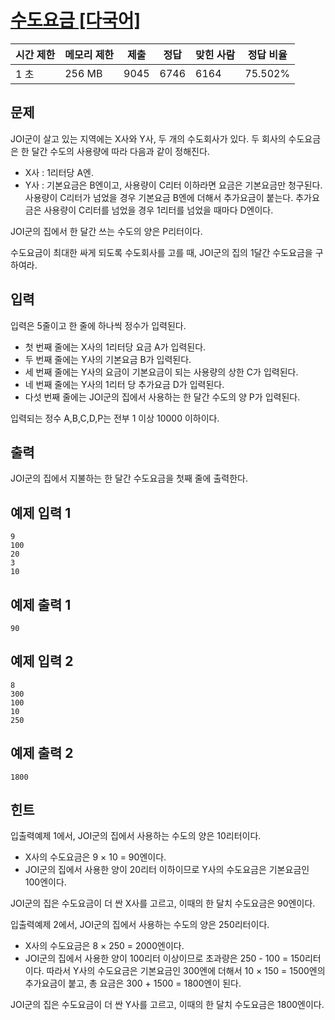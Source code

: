 # [수도요금 [다국어]](https://www.acmicpc.net/problem/10707)

| 시간 제한 | 메모리 제한 | 제출 | 정답 | 맞힌 사람 | 정답 비율 |
| --- | --- | --- | --- | --- | --- |
| 1 초 | 256 MB | 9045 | 6746 | 6164 | 75.502% |

## 문제

JOI군이 살고 있는 지역에는 X사와 Y사, 두 개의 수도회사가 있다. 두 회사의 수도요금은 한 달간 수도의 사용량에 따라 다음과 같이 정해진다.

- X사 : 1리터당 A엔.
- Y사 : 기본요금은 B엔이고, 사용량이 C리터 이하라면 요금은 기본요금만 청구된다. 사용량이 C리터가 넘었을 경우 기본요금 B엔에 더해서 추가요금이 붙는다. 추가요금은 사용량이 C리터를 넘었을 경우 1리터를 넘었을 때마다 D엔이다.

JOI군의 집에서 한 달간 쓰는 수도의 양은 P리터이다.

수도요금이 최대한 싸게 되도록 수도회사를 고를 때, JOI군의 집의 1달간 수도요금을 구하여라.

## 입력

입력은 5줄이고 한 줄에 하나씩 정수가 입력된다.

- 첫 번째 줄에는 X사의 1리터당 요금 A가 입력된다.
- 두 번째 줄에는 Y사의 기본요금 B가 입력된다.
- 세 번째 줄에는 Y사의 요금이 기본요금이 되는 사용량의 상한 C가 입력된다.
- 네 번째 줄에는 Y사의 1리터 당 추가요금 D가 입력된다.
- 다섯 번째 줄에는 JOI군의 집에서 사용하는 한 달간 수도의 양 P가 입력된다.

입력되는 정수 A,B,C,D,P는 전부 1 이상 10000 이하이다.

## 출력

JOI군의 집에서 지불하는 한 달간 수도요금을 첫째 줄에 출력한다.

## 예제 입력 1

```
9
100
20
3
10

```

## 예제 출력 1

```
90

```

## 예제 입력 2

```
8
300
100
10
250

```

## 예제 출력 2

```
1800

```

## 힌트

입출력예제 1에서, JOI군의 집에서 사용하는 수도의 양은 10리터이다.

- X사의 수도요금은 9 × 10 = 90엔이다.
- JOI군의 집에서 사용한 양이 20리터 이하이므로 Y사의 수도요금은 기본요금인 100엔이다.

JOI군의 집은 수도요금이 더 싼 X사를 고르고, 이때의 한 달치 수도요금은 90엔이다.

입출력예제 2에서, JOI군의 집에서 사용하는 수도의 양은 250리터이다.

- X사의 수도요금은 8 × 250 = 2000엔이다.
- JOI군의 집에서 사용한 양이 100리터 이상이므로 초과량은 250 - 100 = 150리터이다. 따라서 Y사의 수도요금은 기본요금인 300엔에 더해서 10 × 150 = 1500엔의 추가요금이 붙고, 총 요금은 300 + 1500 = 1800엔이 된다.

JOI군의 집은 수도요금이 더 싼 Y사를 고르고, 이때의 한 달치 수도요금은 1800엔이다.
